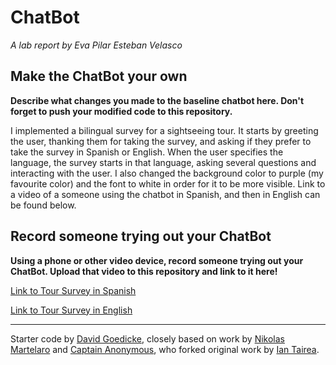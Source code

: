 # ChatBot

*A lab report by Eva Pilar Esteban Velasco*

## Make the ChatBot your own

**Describe what changes you made to the baseline chatbot here. Don't forget to push your modified code to this repository.**

I implemented a bilingual survey for a sightseeing tour. It starts by greeting the user, thanking them for taking the survey, and asking if they prefer to take the survey in Spanish or English. When the user specifies the language, the survey starts in that language, asking several questions and interacting with the user. I also changed the background color to purple (my favourite color) and the font to white in order for it to be more visible. Link to a video of a someone using the chatbot in Spanish, and then in English can be found below.

## Record someone trying out your ChatBot

**Using a phone or other video device, record someone trying out your ChatBot. Upload that video to this repository and link to it here!**

[Link to Tour Survey in Spanish](https://www.youtube.com/watch?v=3VgwrQ4O5p8)

[Link to Tour Survey in English](https://www.youtube.com/watch?v=y95v9iC5Qdo)

---
Starter code by [David Goedicke](mailto:da.goedicke@gmail.com), closely based on work by [Nikolas Martelaro](mailto:nmartelaro@gmail.com) and [Captain Anonymous](https://codepen.io/anon/pen/PEVYXz), who forked original work by [Ian Tairea](https://codepen.io/mrtairea/pen/yJapwv).
